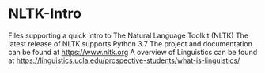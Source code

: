 # NLTK-Intro
Files supporting a quick intro to The Natural Language Toolkit (NLTK)
The latest release of NLTK supports Python 3.7
The project and documentation can be found at https://www.nltk.org
A overview of Linguistics can be found at https://linguistics.ucla.edu/prospective-students/what-is-linguistics/
